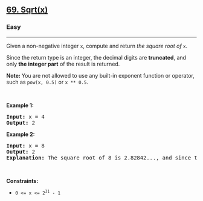 <h2><a href="https://leetcode.com/problems/sqrtx/">69. Sqrt(x)</a></h2><h3>Easy</h3><hr><div style="user-select: auto;"><p style="user-select: auto;">Given a non-negative integer <code style="user-select: auto;">x</code>,&nbsp;compute and return <em style="user-select: auto;">the square root of</em> <code style="user-select: auto;">x</code>.</p>

<p style="user-select: auto;">Since the return type&nbsp;is an integer, the decimal digits are <strong style="user-select: auto;">truncated</strong>, and only <strong style="user-select: auto;">the integer part</strong> of the result&nbsp;is returned.</p>

<p style="user-select: auto;"><strong style="user-select: auto;">Note:&nbsp;</strong>You are not allowed to use any built-in exponent function or operator, such as <code style="user-select: auto;">pow(x, 0.5)</code> or&nbsp;<code style="user-select: auto;">x ** 0.5</code>.</p>

<p style="user-select: auto;">&nbsp;</p>
<p style="user-select: auto;"><strong style="user-select: auto;">Example 1:</strong></p>

<pre style="user-select: auto;"><strong style="user-select: auto;">Input:</strong> x = 4
<strong style="user-select: auto;">Output:</strong> 2
</pre>

<p style="user-select: auto;"><strong style="user-select: auto;">Example 2:</strong></p>

<pre style="user-select: auto;"><strong style="user-select: auto;">Input:</strong> x = 8
<strong style="user-select: auto;">Output:</strong> 2
<strong style="user-select: auto;">Explanation:</strong> The square root of 8 is 2.82842..., and since the decimal part is truncated, 2 is returned.</pre>

<p style="user-select: auto;">&nbsp;</p>
<p style="user-select: auto;"><strong style="user-select: auto;">Constraints:</strong></p>

<ul style="user-select: auto;">
	<li style="user-select: auto;"><code style="user-select: auto;">0 &lt;= x &lt;= 2<sup style="user-select: auto;">31</sup> - 1</code></li>
</ul>
</div>